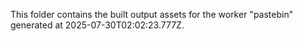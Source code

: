 This folder contains the built output assets for the worker "pastebin" generated at 2025-07-30T02:02:23.777Z.